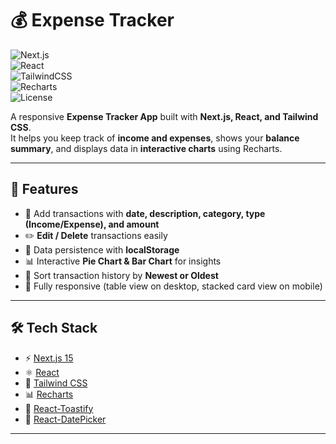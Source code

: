 # 💰 Expense Tracker

![Next.js](https://img.shields.io/badge/Next.js-15-black?style=for-the-badge&logo=next.js)  
![React](https://img.shields.io/badge/React-18-blue?style=for-the-badge&logo=react)  
![TailwindCSS](https://img.shields.io/badge/TailwindCSS-3.4-38B2AC?style=for-the-badge&logo=tailwind-css)  
![Recharts](https://img.shields.io/badge/Recharts-Interactive-orange?style=for-the-badge)  
![License](https://img.shields.io/badge/License-MIT-green?style=for-the-badge)  

A responsive **Expense Tracker App** built with **Next.js, React, and Tailwind CSS**.  
It helps you keep track of **income and expenses**, shows your **balance summary**, and displays data in **interactive charts** using Recharts.

---

## 🚀 Features

- 📅 Add transactions with **date, description, category, type (Income/Expense), and amount**  
- ✏️ **Edit / Delete** transactions easily  
- 💾 Data persistence with **localStorage**  
- 📊 Interactive **Pie Chart & Bar Chart** for insights  
- 🔄 Sort transaction history by **Newest or Oldest**  
- 📱 Fully responsive (table view on desktop, stacked card view on mobile)  

---

## 🛠️ Tech Stack

- ⚡ [Next.js 15](https://nextjs.org/)  
- ⚛️ [React](https://reactjs.org/)  
- 🎨 [Tailwind CSS](https://tailwindcss.com/)  
- 📊 [Recharts](https://recharts.org/en-US/)  
- 🔔 [React-Toastify](https://fkhadra.github.io/react-toastify/introduction)  
- 📅 [React-DatePicker](https://reactdatepicker.com/)  

---